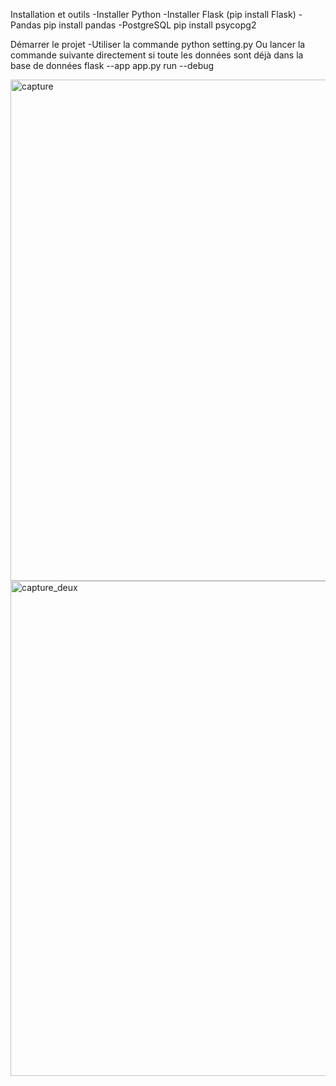 Installation et outils
-Installer Python
-Installer Flask (pip install Flask)
-Pandas pip install pandas
-PostgreSQL pip install psycopg2


Démarrer le projet
-Utiliser la commande python setting.py
Ou lancer la commande suivante directement si toute les données sont déjà dans la base de données
flask --app app.py run --debug


<img width="802" alt="capture" src="https://github.com/landry161/civ-woman-hiv/assets/10223725/c47e306c-b36c-48f6-b546-e9eaa3aa004d">

<img width="792" alt="capture_deux" src="https://github.com/landry161/civ-woman-hiv/assets/10223725/9ed7f4fd-efdd-454a-bd0a-1d41a24e3bba">